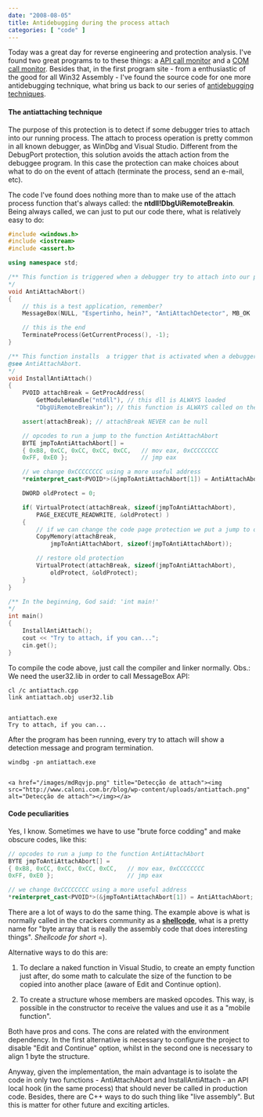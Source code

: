 ```yaml
---
date: "2008-08-05"
title: Antidebugging during the process attach
categories: [ "code" ]
---
```

Today was a great day for reverse engineering and protection analysis. I've found two great programs to to these things: a [API call monitor](http://www.kakeeware.com/) and a [COM call monitor](http://www.blunck.info/comtrace.html). Besides that, in the first program site - from a enthusiastic of the good for all Win32 Assembly - I've found the source code for one more antidebugging technique, what bring us back to our series of [antidebugging techniques](http://www.caloni.com.br/blog/?s=antidebug%3A).

#### The antiattaching technique

The purpose of this protection is to detect if some debugger tries to attach into our running process. The attach to process operation is pretty common in all known debugger, as WinDbg and Visual Studio. Different from the DebugPort protection, this solution avoids the attach action from the debuggee program. In this case the protection can make choices about what to do on the event of attach (terminate the process, send an e-mail, etc).

The code I've found does nothing more than to make use of the attach process function that's always called: the **ntdll!DbgUiRemoteBreakin**. Being always called, we can just to put our code there, what is relatively easy to do:

```cpp
#include <windows.h>
#include <iostream>
#include <assert.h>

using namespace std;

/** This function is triggered when a debugger try to attach into our process.
*/
void AntiAttachAbort()
{
	// this is a test application, remember?
	MessageBox(NULL, "Espertinho, hein?", "AntiAttachDetector", MB_OK | MB_ICONERROR);

	// this is the end
	TerminateProcess(GetCurrentProcess(), -1);
}

/** This function installs  a trigger that is activated when a debugger try to attach.
@see AntiAttachAbort.
*/
void InstallAntiAttach()
{
	PVOID attachBreak = GetProcAddress(
		GetModuleHandle("ntdll"), // this dll is ALWAYS loaded
		"DbgUiRemoteBreakin"); // this function is ALWAYS called on the attach event

	assert(attachBreak); // attachBreak NEVER can be null

	// opcodes to run a jump to the function AntiAttachAbort
	BYTE jmpToAntiAttachAbort[] =
	{ 0xB8, 0xCC, 0xCC, 0xCC, 0xCC,   // mov eax, 0xCCCCCCCC
	0xFF, 0xE0 };                     // jmp eax

	// we change 0xCCCCCCCC using a more useful address
	*reinterpret_cast<PVOID*>(&jmpToAntiAttachAbort[1]) = AntiAttachAbort;

	DWORD oldProtect = 0;

	if( VirtualProtect(attachBreak, sizeof(jmpToAntiAttachAbort), 
		PAGE_EXECUTE_READWRITE, &oldProtect) )
	{
		// if we can change the code page protection we put a jump to our code
		CopyMemory(attachBreak, 
			jmpToAntiAttachAbort, sizeof(jmpToAntiAttachAbort));

		// restore old protection
		VirtualProtect(attachBreak, sizeof(jmpToAntiAttachAbort), 
			oldProtect, &oldProtect);
	}
}

/** In the beginning, God said: 'int main!'
*/
int main()
{
	InstallAntiAttach();
	cout << "Try to attach, if you can...";
	cin.get();
} 

```

To compile the code above, just call the compiler and linker normally. Obs.: We need the user32.lib in order to call MessageBox API:

    
    cl /c antiattach.cpp
    link antiattach.obj user32.lib

    
    antiattach.exe
    Try to attach, if you can...

After the program has been running, every try to attach will show a detection message and program termination.

    
    windbg -pn antiattach.exe

    
    <a href="/images/mdRqvjp.png" title="Detecção de attach"><img src="http://www.caloni.com.br/blog/wp-content/uploads/antiattach.png" alt="Detecção de attach"></img></a>

#### Code peculiarities

Yes, I know. Sometimes we have to use "brute force codding" and make obscure codes, like this:

```cpp
// opcodes to run a jump to the function AntiAttachAbort
BYTE jmpToAntiAttachAbort[] =
{ 0xB8, 0xCC, 0xCC, 0xCC, 0xCC,   // mov eax, 0xCCCCCCCC
0xFF, 0xE0 };                     // jmp eax

// we change 0xCCCCCCCC using a more useful address
*reinterpret_cast<PVOID*>(&jmpToAntiAttachAbort[1]) = AntiAttachAbort; 

```

There are a lot of ways to do the same thing. The example above is what is normally called in the crackers community as a [**shellcode**](http://shellcode.org/Shellcode/), what is a pretty name for "byte array that is really the assembly code that does interesting things". _Shellcode for short_ =).

Alternative ways to do this are:

    
  1. To declare a naked function in Visual Studio, to create an empty function just after, do some math to calculate the size of the function to be copied into another place (aware of Edit and Continue option).

    
  2. To create a structure whose members are masked opcodes. This way, is possible in the constructor to receive the values and use it as a "mobile function".

Both have pros and cons. The cons are related with the environment dependency. In the first alternative is necessary to configure the project to disable "Edit and Continue" option, whilst in the second one is necessary to align 1 byte the structure.

Anyway, given the implementation, the main advantage is to isolate the code in only two functions - AntiAttachAbort and InstallAntiAttach - an API local hook (in the same process) that should never be called in production code. Besides, there are C++ ways to do such thing like "live assembly". But this is matter for other future and exciting articles.
